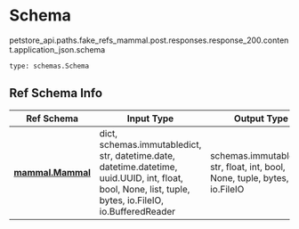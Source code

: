 # Schema
petstore_api.paths.fake_refs_mammal.post.responses.response_200.content.application_json.schema
```
type: schemas.Schema
```

## Ref Schema Info
Ref Schema | Input Type | Output Type
---------- | ---------- | -----------
[**mammal.Mammal**](../../../../../../../components/schema/mammal.md) | dict, schemas.immutabledict, str, datetime.date, datetime.datetime, uuid.UUID, int, float, bool, None, list, tuple, bytes, io.FileIO, io.BufferedReader | schemas.immutabledict, str, float, int, bool, None, tuple, bytes, io.FileIO
